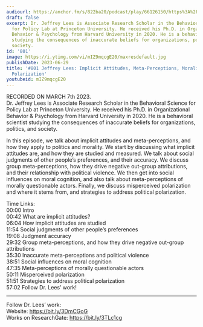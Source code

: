 ```yaml
---
audiourl: https://anchor.fm/s/822ba20/podcast/play/66126150/https%3A%2F%2Fd3ctxlq1ktw2nl.cloudfront.net%2Fstaging%2F2023-2-7%2Fb232f30b-16be-0f62-6f9d-8560fcc54e58.m4a
draft: false
excerpt: Dr. Jeffrey Lees is Associate Research Scholar in the Behavioral Science
  for Policy Lab at Princeton University. He received his Ph.D. in Organizational
  Behavior & Psychology from Harvard University in 2020. He is a behavioral scientist
  studying the consequences of inaccurate beliefs for organizations, politics, and
  society.
id: '801'
image: https://i.ytimg.com/vi/mIZ9mqcgE20/maxresdefault.jpg
publishDate: 2023-06-29
title: '#801 Jeffrey Lees: Implicit Attitudes, Meta-Perceptions, Morality, and Political
  Polarization'
youtubeid: mIZ9mqcgE20
---
```

<div class="timelinks">

RECORDED ON MARCH 7th 2023.  
Dr. Jeffrey Lees is Associate Research Scholar in the Behavioral Science for Policy Lab at Princeton University. He received his Ph.D. in Organizational Behavior & Psychology from Harvard University in 2020. He is a behavioral scientist studying the consequences of inaccurate beliefs for organizations, politics, and society.

In this episode, we talk about implicit attitudes and meta-perceptions, and how they apply to politics and morality. We start by discussing what implicit attitudes are, and how they are studied and measured. We talk about social judgments of other people’s preferences, and their accuracy. We discuss group meta-perceptions, how they drive negative out-group attributions, and their relationship with political violence. We then get into social influences on moral cognition, and also talk about meta-perceptions of morally questionable actors. Finally, we discuss misperceived polarization and where it stems from, and strategies to address political polarization.

Time Links:  
<time>00:00</time> Intro  
<time>00:42</time> What are implicit attitudes?  
<time>06:04</time> How implicit attitudes are studied  
<time>11:54</time> Social judgments of other people’s preferences  
<time>19:08</time> Judgment accuracy  
<time>29:32</time> Group meta-perceptions, and how they drive negative out-group attributions  
<time>35:30</time> Inaccurate meta-perceptions and political violence  
<time>38:51</time> Social influences on moral cognition  
<time>47:35</time> Meta-perceptions of morally questionable actors  
<time>50:11</time> Misperceived polarization  
<time>51:51</time> Strategies to address political polarization  
<time>57:02</time> Follow Dr. Lees’ work!

---

Follow Dr. Lees’ work:  
Website: https://bit.ly/3DmCGoG  
Works on ResearchGate: https://bit.ly/3TLc1cg
</div>

